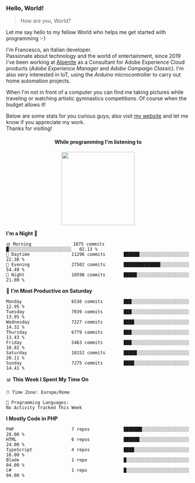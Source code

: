 ### Hello, World!

> How are you, World?

Let me say hello to my fellow World who helps me get started with programming :-)

I'm Francesco, an Italian developer.  
Passionate about technology and the world of entertainment, since 2019 I've been working at [Alpenite](https://www.alpenite.com) as a Consultant for Adobe Experience Cloud products (*Adobe Experience Manager* and *Adobe Campaign Classic*). I'm also very interested in IoT, using the *Arduino* microcontroller to carry out home automation projects.

When I'm not in front of a computer you can find me taking pictures while traveling or watching artistic gymnastics competitions. Of course when the budget allows it!

Below are some stats for you curious guys; also visit [my website](https://www.francescorega.eu) and let me know if you appreciate my work.  
Thanks for visiting!

<div align="center">
  <h4>While programming I'm listening to</h4>
  <a href="https://apps.francescorega.eu/now-playing/11147232609" target="_blank"><img src="https://apps.francescorega.eu/now-playing/11147232609" width="200"></a>
</div>

<!--START_SECTION:waka-->
**I'm a Night 🦉** 

```text
🌞 Morning                1075 commits        █░░░░░░░░░░░░░░░░░░░░░░░░   02.13 % 
🌆 Daytime                11296 commits       ██████░░░░░░░░░░░░░░░░░░░   22.38 % 
🌃 Evening                27502 commits       ██████████████░░░░░░░░░░░   54.49 % 
🌙 Night                  10598 commits       █████░░░░░░░░░░░░░░░░░░░░   21.00 % 
```
📅 **I'm Most Productive on Saturday** 

```text
Monday                   6536 commits        ███░░░░░░░░░░░░░░░░░░░░░░   12.95 % 
Tuesday                  7039 commits        ███░░░░░░░░░░░░░░░░░░░░░░   13.95 % 
Wednesday                7227 commits        ████░░░░░░░░░░░░░░░░░░░░░   14.32 % 
Thursday                 6779 commits        ███░░░░░░░░░░░░░░░░░░░░░░   13.43 % 
Friday                   5463 commits        ███░░░░░░░░░░░░░░░░░░░░░░   10.82 % 
Saturday                 10152 commits       █████░░░░░░░░░░░░░░░░░░░░   20.11 % 
Sunday                   7275 commits        ████░░░░░░░░░░░░░░░░░░░░░   14.41 % 
```


📊 **This Week I Spent My Time On** 

```text
🕑︎ Time Zone: Europe/Rome

💬 Programming Languages: 
No Activity Tracked This Week
```

**I Mostly Code in PHP** 

```text
PHP                      7 repos             ███████░░░░░░░░░░░░░░░░░░   28.00 % 
HTML                     6 repos             ██████░░░░░░░░░░░░░░░░░░░   24.00 % 
TypeScript               4 repos             ████░░░░░░░░░░░░░░░░░░░░░   16.00 % 
Blade                    1 repo              █░░░░░░░░░░░░░░░░░░░░░░░░   04.00 % 
C#                       1 repo              █░░░░░░░░░░░░░░░░░░░░░░░░   04.00 % 
```




<!--END_SECTION:waka-->
